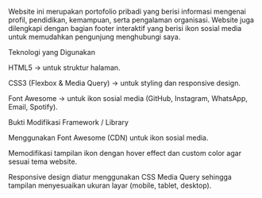 Website ini merupakan portofolio pribadi yang berisi informasi mengenai profil, pendidikan, kemampuan, serta pengalaman organisasi. Website juga dilengkapi dengan bagian footer interaktif yang berisi ikon sosial media untuk memudahkan pengunjung menghubungi saya.

Teknologi yang Digunakan

HTML5 → untuk struktur halaman.

CSS3 (Flexbox & Media Query) → untuk styling dan responsive design.

Font Awesome → untuk ikon sosial media (GitHub, Instagram, WhatsApp, Email, Spotify).

Bukti Modifikasi Framework / Library

Menggunakan Font Awesome (CDN) untuk ikon sosial media.

Memodifikasi tampilan ikon dengan hover effect dan custom color agar sesuai tema website.

Responsive design diatur menggunakan CSS Media Query sehingga tampilan menyesuaikan ukuran layar (mobile, tablet, desktop).
